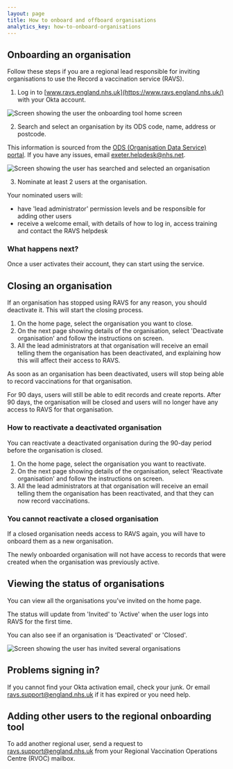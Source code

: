 ```yaml
---
layout: page
title: How to onboard and offboard organisations
analytics_key: how-to-onboard-organisations
---
```

## Onboarding an organisation

Follow these steps if you are a regional lead responsible for inviting organisations to use the Record a vaccination service (RAVS).

1. Log in to [www.ravs.england.nhs.uk](https://www.ravs.england.nhs.uk/) with your Okta account.

![Screen showing the user the onboarding tool home screen](/images/onboarding-organisations-home-empty.png)

2. Search and select an organisation by its ODS code, name, address or postcode. 

This information is sourced from the [ODS (Organisation Data Service) portal](https://odsportal.digital.nhs.uk/). If you have any issues, email [exeter.helpdesk@nhs.net](mailto:exeter.helpdesk@nhs.net).

![Screen showing the user has searched and selected an organisation](/images/onboarding-organisation-find.png)

3. Nominate at least 2 users at the organisation.

Your nominated users will:

* have 'lead administrator' permission levels and be responsible for adding other users
* receive a welcome email, with details of how to log in, access training and contact the RAVS helpdesk

### What happens next?

Once a user activates their account, they can start using the service.

## Closing an organisation

If an organisation has stopped using RAVS for any reason, you should deactivate it. This will start the closing process.

1.	On the home page, select the organisation you want to close.
2.	On the next page showing details of the organisation, select 'Deactivate organisation' and follow the instructions on screen.
3.	All the lead administrators at that organisation will receive an email telling them the organisation has been deactivated, and explaining how this will affect their access to RAVS.

As soon as an organisation has been deactivated, users will stop being able to record vaccinations for that organisation. 

For 90 days, users will still be able to edit records and create reports. After 90 days, the organisation will be closed and users will no longer have any access to RAVS for that organisation.

### How to reactivate a deactivated organisation

You can reactivate a deactivated organisation during the 90-day period before the organisation is closed. 

1.	On the home page, select the organisation you want to reactivate.
2.	On the next page showing details of the organisation, select 'Reactivate organisation' and follow the instructions on screen.
3.	All the lead administrators at that organisation will receive an email telling them the organisation has been reactivated, and that they can now record vaccinations.

### You cannot reactivate a closed organisation

If a closed organisation needs access to RAVS again, you will have to onboard them as a new organisation. 

The newly onboarded organisation will not have access to records that were created when the organisation was previously active.   

## Viewing the status of organisations

You can view all the organisations you’ve invited on the home page. 

The status will update from 'Invited' to 'Active' when the user logs into RAVS for the first time.

You can also see if an organisation is 'Deactivated' or 'Closed'.  

![Screen showing the user has invited several organisations](/images/onboarding-organisations-home-invited.png)

## Problems signing in?

If you cannot find your Okta activation email, check your junk. Or email [ravs.support@england.nhs.uk](mailto:ravs.support@england.nhs.uk) if it has expired or you need help.

## Adding other users to the regional onboarding tool

To add another regional user, send a request to [ravs.support@england.nhs.uk](mailto:ravs.support@england.nhs.uk) from your Regional Vaccination Operations Centre (RVOC) mailbox.

